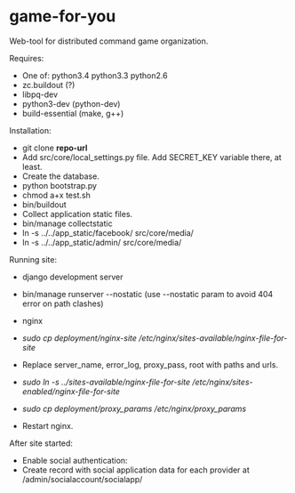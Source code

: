 game-for-you
============

Web-tool for distributed command game organization.

Requires:
 * One of: python3.4 python3.3 python2.6
  * zc.buildout (?)
  * libpq-dev
  * python3-dev (python-dev)
 * build-essential (make, g++) 

Installation:
 * git clone **repo-url**
 * Add src/core/local_settings.py file. Add SECRET_KEY variable there, at least.
  * Create the database.
 * python bootstrap.py
 * chmod a+x test.sh
 * bin/buildout
 * Collect application static files.
  * bin/manage collectstatic
  * ln -s ../../app_static/facebook/ src/core/media/
  * ln -s ../../app_static/admin/ src/core/media/

Running site:
 * django development server
  * bin/manage runserver --nostatic  (use --nostatic param to avoid 404 error on path clashes)

 * nginx
  * *sudo cp deployment/nginx-site /etc/nginx/sites-available/nginx-file-for-site*
  * Replace server_name, error_log, proxy_pass, root with paths and urls.
  * *sudo ln -s ../sites-available/nginx-file-for-site /etc/nginx/sites-enabled/nginx-file-for-site*
  * *sudo cp deployment/proxy_params /etc/nginx/proxy_params*
  * Restart nginx.

After site started:
 * Enable social authentication:
  * Create record with social application data for each provider at /admin/socialaccount/socialapp/

